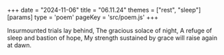 +++
date = "2024-11-06"
title = "06.11.24"
themes = ["rest", "sleep"]
[params]
  type = 'poem'
  pageKey = 'src/poem.js'
+++

Insurmounted trials lay behind,
The gracious solace of night,
A refuge of sleep and bastion of hope,
My strength sustained by grace will raise again at dawn.
